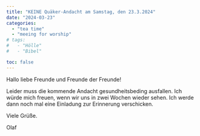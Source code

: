 ```yaml
---
title: "KEINE Quäker-Andacht am Samstag, den 23.3.2024"
date: "2024-03-23"
categories:
  - "tea time"
  - "meeing for worship"
# tags:
#   - "Hölle"
#   - "Bibel"

toc: false
---
```


Hallo liebe Freunde und Freunde der Freunde!

Leider muss die kommende Andacht gesundheitsbeding ausfallen.
Ich würde mich freuen, wenn wir uns in zwei Wochen wieder
sehen. Ich werde dann noch mal eine Einladung zur Erinnerung
verschicken.

Viele Grüße.

Olaf